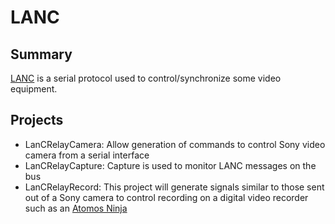 # LANC

## Summary

[LANC](https://en.wikipedia.org/wiki/LANC) is a serial protocol used to control/synchronize 
some video equipment.  

## Projects

* LanCRelayCamera: Allow generation of commands to control Sony video camera from a serial interface
* LanCRelayCapture: Capture is used to monitor LANC messages on the bus
* LanCRelayRecord: This project will generate signals similar to those sent out of a Sony camera to 
    control recording on a digital video recorder such as an [Atomos Ninja](https://www.atomos.com/ninja/)